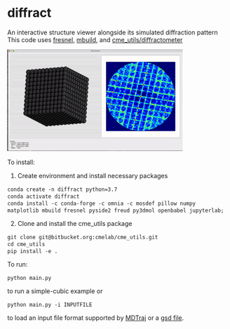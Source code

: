 # diffract
An interactive structure viewer alongside its simulated diffraction pattern
This code uses [fresnel](https://fresnel.readthedocs.io/en/stable/), [mbuild](https://mosdef.org/mbuild/index.html), and [cme_utils/diffractometer](https://bitbucket.org/cmelab/cme_utils/src/master/cme_utils/analyze/diffractometer.py)

![A screen capture of diffract in action](screenshot.gif)

To install:
1. Create environment and install necessary packages
```
conda create -n diffract python=3.7
conda activate diffract
conda install -c conda-forge -c omnia -c mosdef pillow numpy matplotlib mbuild fresnel pyside2 freud py3dmol openbabel jupyterlab;
```
2. Clone and install the cme_utils package
```
git clone git@bitbucket.org:cmelab/cme_utils.git
cd cme_utils
pip install -e .
```

To run:
```
python main.py
```
to run a simple-cubic example or
```
python main.py -i INPUTFILE
```
to load an input file format supported by [MDTraj](http://mdtraj.org/1.8.0/load_functions.html) or a [gsd file](https://gsd.readthedocs.io/en/stable/).

